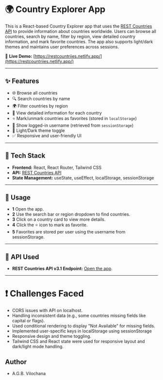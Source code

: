 # 🌍 Country Explorer App

This is a React-based Country Explorer app that uses the [REST Countries API](https://restcountries.com) to provide information about countries worldwide. Users can browse all countries, search by name, filter by region, view detailed country information, and mark favorite countries. The app also supports light/dark themes and maintains user preferences across sessions.

🔗 **Live Demo:** [https://restcountriies.netlify.app/](https://restcountriies.netlify.app/)

---

## ✨ Features

- 🌐 Browse all countries
- 🔍 Search countries by name
- 🌍 Filter countries by region
- 📄 View detailed information for each country
- ⭐ Mark/unmark countries as favorites (stored in `localStorage`)
- 👤 Show logged-in username (retrieved from `sessionStorage`)
- 🌙 Light/Dark theme toggle
- ✅ Responsive and user-friendly UI

---

## 🚀 Tech Stack

- **Frontend:** React, React Router, Tailwind CSS
- **API:** [REST Countries API](https://restcountries.com)
- **State Management:** useState, useEffect, localStorage, sessionStorage

---

## 🚀 Usage

- **1** Open the app.
- **2** Use the search bar or region dropdown to find countries.
- **3** Click on a country card to view more details.
- **4** Click the ⭐ icon to mark as favorite.
- **5** Favorites are stored per user using the username from sessionStorage.

---

## 📘 API Used

- **REST Countries API v3.1 Endpoint:** [Open the app](https://restcountries.com/v3.1/all).

---

# ❗ Challenges Faced

- CORS issues with API on localhost.
- Handling inconsistent data (e.g., some countries missing fields like capital or flags).
- Used conditional rendering to display "Not Available" for missing fields.
- Implemented user-specific keys in localStorage using sessionStorage
- Responsive design and theme toggling.
- Tailwind CSS and React state were used for responsive layout and dark/light mode handling.


## Author
- A.G.B. Vilochana
